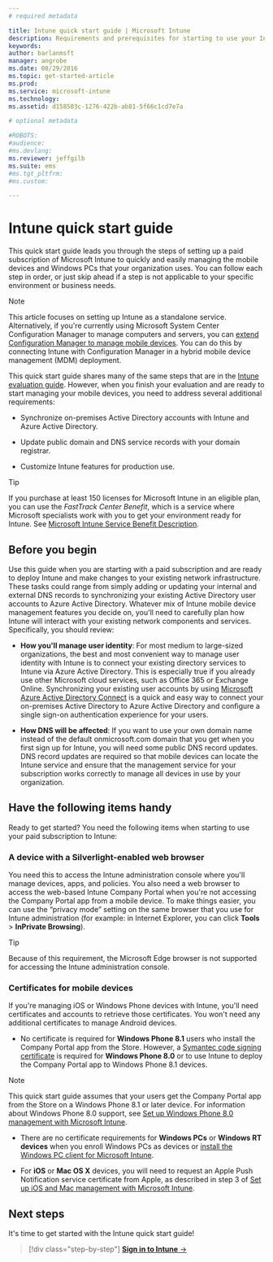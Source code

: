 ```yaml
---
# required metadata

title: Intune quick start guide | Microsoft Intune
description: Requirements and prerequisites for starting to use your Intune subscription
keywords:
author: barlanmsft
manager: angrobe
ms.date: 08/29/2016
ms.topic: get-started-article
ms.prod:
ms.service: microsoft-intune
ms.technology:
ms.assetid: d158503c-1276-422b-ab81-5f66c1cd7e7a

# optional metadata

#ROBOTS:
#audience:
#ms.devlang:
ms.reviewer: jeffgilb
ms.suite: ems
#ms.tgt_pltfrm:
#ms.custom:

---
```



# Intune quick start guide
This quick start guide leads you through the steps of setting up a paid subscription of Microsoft Intune to quickly and easily managing the mobile devices and Windows PCs that your organization uses. You can follow each step in order, or just skip ahead if a step is not applicable to your specific environment or business needs.

>[!NOTE]
>This article focuses on setting up Intune as a standalone service. Alternatively, if you're currently using Microsoft System Center Configuration Manager to manage computers and servers, you can [extend Configuration Manager to manage mobile devices](https://technet.microsoft.com/library/jj884158.aspx). You can do this by connecting Intune with Configuration Manager in a hybrid mobile device management (MDM) deployment.

This quick start guide shares many of the same steps that are in the [Intune evaluation guide](/intune/understand-explore/get-started-with-a-30-day-trial-of-microsoft-intune). However, when you finish your evaluation and are ready to start managing your mobile devices, you need to address several additional requirements:

-   Synchronize on-premises Active Directory accounts with Intune and Azure Active Directory.

-   Update public domain and DNS service records with your domain registrar.

-   Customize Intune features for production use.

>[!TIP]
>If you purchase at least 150 licenses for Microsoft Intune in an eligible plan, you can use the *FastTrack Center Benefit*, which is a service where Microsoft specialists work with you to get your environment ready for Intune. See [Microsoft Intune Service Benefit Description](https://technet.microsoft.com/library/mt228265.aspx).


## Before you begin
Use this guide when you are starting with a paid subscription and are ready to deploy Intune and make changes to your existing network infrastructure. These tasks could range from simply adding or updating your internal and external DNS records to synchronizing your existing Active Directory user accounts to Azure Active Directory. Whatever mix of Intune mobile device management features you decide on, you'll need to carefully plan how Intune will interact with your existing network components and services. Specifically, you should review:

-   **How you'll manage user identity**: For most medium to large-sized organizations, the best and most convenient way to manage user identity with Intune is to connect your existing directory services to Intune via Azure Active Directory. This is especially true if you already use other Microsoft cloud services, such as Office 365 or Exchange Online. Synchronizing your existing user accounts by using [Microsoft Azure Active Directory Connect](https://www.microsoft.com/download/details.aspx?id=47594) is a quick and easy way to connect your on-premises Active Directory to Azure Active Directory and configure a single sign-on authentication experience for your users.

-   **How DNS will be affected**: If you want to use your own domain name instead of the default onmicrosoft.com domain that you get when you first sign up for Intune, you will need some public DNS record updates. DNS record updates are required so that mobile devices can locate the Intune service and ensure that the management service for your subscription works correctly to manage all devices in use by your organization.

## Have the following items handy
Ready to get started? You need the following items when starting to use your paid subscription to Intune:

### A device with a Silverlight-enabled web browser
You need this to access the Intune administration console where you'll manage devices, apps, and policies. You also need a web browser to access the web-based Intune Company Portal when you're not accessing the Company Portal app from a mobile device. To make things easier, you can use the “privacy mode” setting on the same browser that you use for Intune administration (for example: in Internet Explorer, you can click **Tools** &gt; **InPrivate Browsing**).

>[!TIP]
>Because of this requirement, the Microsoft Edge browser is not supported for accessing the Intune administration console.


### Certificates for mobile devices
If you're managing iOS or Windows Phone devices with Intune, you'll need certificates and accounts to retrieve those certificates. You won't need any additional certificates to manage Android devices.

- No certificate is required for **Windows Phone 8.1** users who install the Company Portal app from the Store. However, a [Symantec code signing certificate](https://products.websecurity.symantec.com/orders/enrollment/microsoftCert.do) is required for **Windows Phone 8.0** or to use Intune to deploy the Company Portal app to Windows Phone 8.1 devices.

>[!NOTE]
>This quick start guide assumes that your users get the Company Portal app from the Store on a Windows Phone 8.1 or later device. For information about Windows Phone 8.0 support, see [Set up Windows Phone 8.0 management with Microsoft Intune](/Intune/deploy-use/set-up-windows-phone-8.0-management-with-microsoft-intune).

- There are no certificate requirements for **Windows PCs** or **Windows RT devices** when you enroll Windows PCs as devices or [install the Windows PC client for Microsoft Intune](/intune/deploy-use/install-the-windows-pc-client-with-microsoft-intune).

- For **iOS** or **Mac OS X** devices, you will need to request an Apple Push Notification service certificate from Apple, as described in step 3 of [Set up iOS and Mac management with Microsoft Intune](/intune/deploy-use/set-up-ios-and-mac-management-with-microsoft-intune).

## Next steps
It's time to get started with the Intune quick start guide!

>[!div class="step-by-step"]
[**Sign in to Intune** &rarr;](start-with-a-paid-subscription-to-microsoft-intune-step-1.md)

